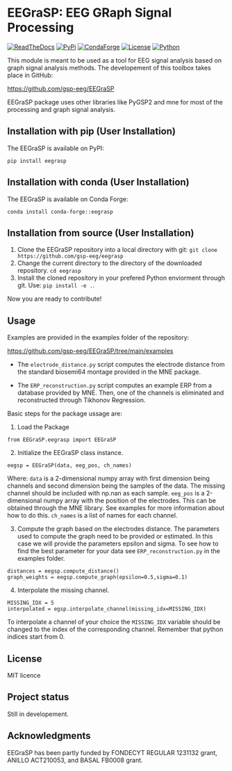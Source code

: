 # EEGraSP: EEG GRaph Signal Processing


[![ReadTheDocs](https://readthedocs.org/projects/eegrasp/badge/?version=latest)]([link](https://eegrasp.readthedocs.io))
[![PyPi](https://img.shields.io/pypi/v/eegrasp.svg)]([link](https://pypi.org/project/eegrasp))
[![CondaForge](https://anaconda.org/conda-forge/eegrasp/badges/version.svg)]([link](https://anaconda.org/conda-forge/eegrasp))
[![License](https://img.shields.io/pypi/l/eegrasp.svg)]([link](https://github.com/gsp-eeg/eegrasp/blob/main/LICENSE))
[![Python](https://img.shields.io/pypi/pyversions/eegrasp.svg)]([link](https://pypi.org/project/eegrasp))


This module is meant to be used as a tool for EEG signal analysis based on graph signal analysis methods. The developement of this toolbox takes place in GitHub:

https://github.com/gsp-eeg/EEGraSP

EEGraSP package uses other libraries like PyGSP2 and mne for most of the processing and graph signal analysis.

## Installation with pip (User Installation)

The EEGraSP is available on PyPI:

```
pip install eegrasp
```

## Installation with conda (User Installation)

The EEGraSP is available on Conda Forge:

```
conda install conda-forge::eegrasp
```

## Installation from source (User Installation)

1. Clone the EEGraSP repository into a local directory with git: ```git clone https://github.com/gsp-eeg/eegrasp```
2. Change the current directory to the directory of the downloaded repository. ```cd eegrasp```
3. Install the cloned repository in your prefered Python enviorment through git. Use: ```pip install -e .```.

Now you are ready to contribute!


## Usage

Examples are provided in the examples folder of the repository:

https://github.com/gsp-eeg/EEGraSP/tree/main/examples

* The ```electrode_distance.py``` script computes the electrode distance from the standard biosemi64 montage provided in the MNE package.

* The ```ERP_reconstruction.py``` script computes an example ERP from a database provided by MNE. Then, one of the channels is eliminated and reconstructed through Tikhonov Regression. 

Basic steps for the package ussage are:

1. Load the Package

```
from EEGraSP.eegrasp import EEGraSP
```

2. Initialize the EEGraSP class instance.

```
eegsp = EEGraSP(data, eeg_pos, ch_names)
```

Where:
```data``` is a 2-dimensional numpy array with first dimension being channels and second dimension being the samples of the data. The missing channel should be included with np.nan as each sample.
```eeg_pos``` is a 2-dimensional numpy array with the position of the electrodes. This can be obtained through the MNE library. See examples for more information about how to do this.
```ch_names``` is a list of names for each channel. 

3. Compute the graph based on the electrodes distance. The parameters used to compute the graph need to be provided or estimated. In this case we will provide the parameters epsilon and sigma. To see how to find the best parameter for your data see ```ERP_reconstruction.py``` in the examples folder.

```
distances = eegsp.compute_distance()
graph_weights = eegsp.compute_graph(epsilon=0.5,sigma=0.1)
```

4. Interpolate the missing channel.

```
MISSING_IDX = 5
interpolated = egsp.interpolate_channel(missing_idx=MISSING_IDX)
```

To interpolate a channel of your choice the ```MISSING_IDX``` variable should be changed to the index of the corresponding channel. Remember that python indices start from 0.

## License
MIT licence

## Project status
Still in developement.

## Acknowledgments

EEGraSP has been partly funded by FONDECYT REGULAR 1231132 grant, ANILLO ACT210053, and BASAL FB0008 grant.

